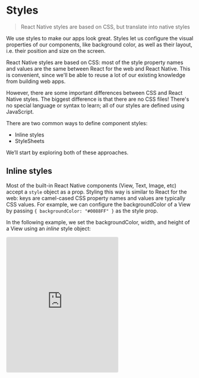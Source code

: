 # Styles

> React Native styles are based on CSS, but translate into native styles

We use styles to make our apps look great. Styles let us configure the visual properties of our components, like background color, as well as their layout, i.e. their position and size on the screen.

React Native styles are based on CSS: most of the style property names and values are the same between React for the web and React Native. This is convenient, since we'll be able to reuse a lot of our existing knowledge from building web apps.

However, there are some important differences between CSS and React Native styles. The biggest difference is that there are no CSS files! There's no special language or syntax to learn; all of our styles are defined using JavaScript.

There are two common ways to define component styles:

- Inline styles
- StyleSheets

We’ll start by exploring both of these approaches.

## Inline styles

Most of the built-in React Native components (View, Text, Image, etc) accept a `style` object as a prop. Styling this way is similar to React for the web: keys are camel-cased CSS property names and values are typically CSS values. For example, we can configure the backgroundColor of a View by passing `{ backgroundColor: "#0088FF" }` as the style prop.

In the following example, we set the backgroundColor, width, and height of a View using an _inline_ style object:

<iframe src="https://snack.expo.io/embedded/@dabbott/styled-view?preview=true&platform=web" style="height: 26em;border:1px solid rgba(0,0,0,.08);border-radius:4px;background:center no-repeat url('https://i.imgur.com/5apDm5w.gif'), #fafafa;" />

[Download example](https://expo.io/--/api/v2/snack/download/@dabbott/styled-view)

> Any example snippet can be downloaded as a full React Native project on your computer! After unzipping the file, run `npm install` and `expo start` to run the project locally. This is totally optional.

Inline styles are useful for prototyping, since they're co-located with our rendering code. We also _need_ to use inline styles when defining dynamic styles, e.g. styles based on props, since we don't know the values of our props until the render function is called.

However, inline styles can quickly grow from a couple lines into quite a lot of code, which clutters our render method, making our code harder to follow. Wouldn't it be convenient if we could move them somewhere else? That's where StyleSheets come in.

## StyleSheets

The `StyleSheet` API gives us a consistent way to define our styles outside of our component definition. Additionally, `StyleSheet` includes important performance optimizations that aren't possible with inline styles. For these reasons, we should generally use the `StyleSheet` API wherever possible, rather than inline styles.

Here's the same example as above using StyleSheets:

<iframe src="https://snack.expo.io/embedded/@dabbott/stylesheet-view?preview=true&platform=web" style="height: 26em;border:1px solid rgba(0,0,0,.08);border-radius:4px;background:center no-repeat url('https://i.imgur.com/5apDm5w.gif'), #fafafa;" />

[Download example](https://expo.io/--/api/v2/snack/download/@dabbott/stylesheet-view)

We call `StyleSheet.create` with a top-level object containing nested style objects. `StyleSheet` will then optimize our styles and return them to us. The keys of the top-level object are arbitrary, but will determine the names of our optimized styles. We can then refer to them by name in our render method, e.g. styles.myStyle.

A React Native StyleSheet is analogous to a CSS stylesheet containing classnames - we define them separately from our component code, and can reuse the same definition wherever we want that style.

Sometimes we may want to apply multiple styles to a component at the same time (similar to "cascading" in CSS styles), and fortunately, React Native provides an easy way to do that.

## Applying multiple styles

Suppose we want to render two `Text` components. One should use a "standard" text style, while the other should extend our "standard" text style with an additional "fancy" style.

On the web, we would probably pass two classnames to our "fancy" text component: one for the standard style and one for the fancy style. React Native lets us pass an array of styles to a component to accomplish the same thing. When we pass an array of styles as a style prop, their keys are merged into a single object, with the last object in the array taking precedence.

Here's our example with two `Text` components:

<iframe src="https://snack.expo.io/embedded/@dabbott/multiple-styles?preview=true&platform=web" style="height: 38em;border:1px solid rgba(0,0,0,.08);border-radius:4px;background:center no-repeat url('https://i.imgur.com/5apDm5w.gif'), #fafafa;" />

[Download example](https://expo.io/--/api/v2/snack/download/@dabbott/multiple-styles)

Here we can see that the fancy text uses the size of the "standard" text, but adds two additional style properties. Note that the color of the "fancy" style overrides the color of the "standard" style, since we pass it last in the array. Also note that we can mix-and-match inline style objects and StyleSheet styles in this array.

This approach helps us manage the complexity of complicated components by reusing portions of our styles in multiple places.

Tomorrow we'll take styling a step further to define responsive layouts for our components.

